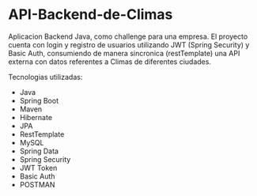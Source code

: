 # API-Backend-de-Climas

Aplicacion Backend Java, como challenge para una empresa. El proyecto cuenta con login y registro de usuarios utilizando JWT (Spring Security) y Basic Auth, consumiendo de manera sincronica (restTemplate) una API externa con datos referentes a Climas de diferentes ciudades.

Tecnologias utilizadas:
- Java
- Spring Boot
- Maven
- Hibernate
- JPA
- RestTemplate
- MySQL
- Spring Data
- Spring Security
- JWT Token
- Basic Auth
- POSTMAN
